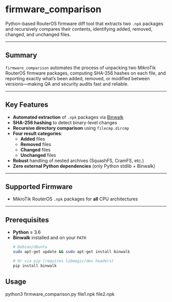 # firmware_comparison

Python-based RouterOS firmware diff tool that extracts two `.npk` packages and recursively compares their contents, identifying added, removed, changed, and unchanged files.

---

## Summary

`firmware_comparison` automates the process of unpacking two MikroTik RouterOS firmware packages, computing SHA-256 hashes on each file, and reporting exactly what’s been added, removed, or modified between versions—making QA and security audits fast and reliable.

---

## Key Features

- **Automated extraction** of `.npk` packages via [Binwalk](https://github.com/ReFirmLabs/binwalk)  
- **SHA-256 hashing** to detect binary-level changes  
- **Recursive directory comparison** using `filecmp.dircmp`  
- **Four result categories**:  
  - **Added** files  
  - **Removed** files  
  - **Changed** files  
  - **Unchanged** files  
- **Robust** handling of nested archives (SquashFS, CramFS, etc.)  
- **Zero external Python dependencies** (only Python stdlib + Binwalk)

---

## Supported Firmware

- MikroTik RouterOS `.npk` packages for **all** CPU architectures

---

## Prerequisites

- **Python** ≥ 3.6  
- **Binwalk** installed and on your `PATH`  
  ```bash
  # Debian/Ubuntu
  sudo apt-get update && sudo apt-get install binwalk

  # Or via pip (requires libmagic/dev headers)
  pip install binwalk

## Usage

python3 firmware_comparison.py file1.npk file2.npk
